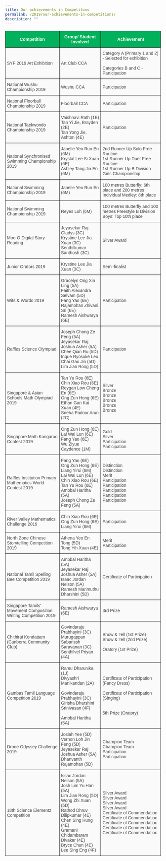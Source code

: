 ```yaml
---
title: Our achievements in Competitons
permalink: /2019/our-achievements-in-competitions/
description: ""
---
```

<style type="text/css">
.tg  {border-collapse:collapse;border-spacing:0;}
.tg td{border-color:black;border-style:solid;border-width:1px;font-family:Arial, sans-serif;font-size:14px;
  overflow:hidden;padding:10px 5px;word-break:normal;}
.tg th{border-color:black;border-style:solid;border-width:1px;font-family:Arial, sans-serif;font-size:14px;
  font-weight:normal;overflow:hidden;padding:10px 5px;word-break:normal;}
.tg .tg-z58b{background-color:#01B15C;color:#FFF;font-weight:bold;text-align:center;vertical-align:middle}
.tg .tg-huu4{background-color:#FAFAFA;color:#454545;text-align:left;vertical-align:middle}
</style>
<table class="tg">
<thead>
  <tr>
    <th class="tg-z58b"><span style="color:#FFF;background-color:#01B15C">Competition</span></th>
    <th class="tg-z58b"><span style="color:#FFF;background-color:#01B15C">Group/ Student Involved</span></th>
    <th class="tg-z58b"><span style="color:#FFF;background-color:#01B15C">Achievement</span></th>
  </tr>
</thead>
<tbody>
  <tr>
    <td class="tg-huu4"><span style="color:#454545;background-color:#FAFAFA">SYF 2019 Art Exhibition</span></td>
    <td class="tg-huu4"><span style="color:#454545;background-color:#FAFAFA">Art Club CCA</span></td>
    <td class="tg-huu4"><span style="color:#454545;background-color:#FAFAFA">Category A (Primary 1 and 2) - Selected for exhibition</span><br><br><span style="color:#454545;background-color:#FAFAFA">Categories B and C - Participation</span></td>
  </tr>
  <tr>
    <td class="tg-huu4"><span style="color:#454545;background-color:#FAFAFA">National Wushu Championship 2019</span><br></td>
    <td class="tg-huu4"><span style="color:#454545;background-color:#FAFAFA">Wushu CCA</span></td>
    <td class="tg-huu4"><span style="color:#454545;background-color:#FAFAFA">Participation</span></td>
  </tr>
  <tr>
    <td class="tg-huu4"><span style="color:#454545;background-color:#FAFAFA"> National Floorball Championship 2019</span></td>
    <td class="tg-huu4"><span style="color:#454545;background-color:#FAFAFA">Floorball CCA</span></td>
    <td class="tg-huu4"><span style="color:#454545;background-color:#FAFAFA"> Participation</span></td>
  </tr>
  <tr>
    <td class="tg-huu4"><span style="color:#454545;background-color:#FAFAFA">National Taekwondo Championship 2019</span></td>
    <td class="tg-huu4"><span style="color:#454545;background-color:#FAFAFA">Vaishnavi Rath (1E)</span><br><span style="color:#454545;background-color:#FAFAFA">Tan Yi Jie, Brayden (2E)</span><br><span style="color:#454545;background-color:#FAFAFA">Tan Yong Jie, Ashton (4E)</span></td>
    <td class="tg-huu4"><span style="color:#454545;background-color:#FAFAFA"> Participation</span></td>
  </tr>
  <tr>
    <td class="tg-huu4"><span style="color:#454545;background-color:#FAFAFA">National Synchronised Swimming Championship 2019</span></td>
    <td class="tg-huu4"><span style="color:#454545;background-color:#FAFAFA">Janelle Yeo Run En (6M)</span><br><span style="color:#454545;background-color:#FAFAFA">Krystal Lee Si Xuan (6E)</span><br><span style="color:#454545;background-color:#FAFAFA">Ashley Tang Jia En (6M)</span></td>
    <td class="tg-huu4"><span style="color:#454545;background-color:#FAFAFA">2nd Runner Up Solo Free Routine</span><br><span style="color:#454545;background-color:#FAFAFA">1st Runner Up Duet Free Routine</span><br><span style="color:#454545;background-color:#FAFAFA">1st Runner Up B Division Girls Championship</span></td>
  </tr>
  <tr>
    <td class="tg-huu4"><span style="color:#454545;background-color:#FAFAFA">National Swimming Championship 2019</span></td>
    <td class="tg-huu4"><span style="color:#454545;background-color:#FAFAFA">Janelle Yeo Run En (6M)</span></td>
    <td class="tg-huu4"><span style="color:#454545;background-color:#FAFAFA">100 metres Butterfly: 6th place and 200 metres Individual Medley: 8th place</span></td>
  </tr>
  <tr>
    <td class="tg-huu4"><span style="color:#454545;background-color:#FAFAFA">National Swimming Championship 2019</span></td>
    <td class="tg-huu4"><span style="color:#454545;background-color:#FAFAFA">Reyes Loh (6M) </span></td>
    <td class="tg-huu4"><span style="color:#454545;background-color:#FAFAFA">100 metres Butterfly and 100 metres Freestyle B Division Boys: Top 10th place</span></td>
  </tr>
  <tr>
    <td class="tg-huu4"><span style="color:#454545;background-color:#FAFAFA">Moo-O Digital Story Reading </span></td>
    <td class="tg-huu4"><span style="color:#454545;background-color:#FAFAFA">Jeyasekar Raj Gladys (3C)</span><br><span style="color:#454545;background-color:#FAFAFA">Krystine Lee Jia Xuan (3C)</span><br><span style="color:#454545;background-color:#FAFAFA">Senthilkumar Santhosh (3C) </span></td>
    <td class="tg-huu4"><span style="color:#454545;background-color:#FAFAFA">Silver Award </span></td>
  </tr>
  <tr>
    <td class="tg-huu4"><span style="color:#454545;background-color:#FAFAFA"> Junior Orators 2019</span></td>
    <td class="tg-huu4"><span style="color:#454545;background-color:#FAFAFA">Krystine Lee Jia Xuan (3C)</span><br></td>
    <td class="tg-huu4"><span style="color:#454545;background-color:#FAFAFA">Semi-finalist </span></td>
  </tr>
  <tr>
    <td class="tg-huu4"><span style="color:#454545;background-color:#FAFAFA">Wits &amp; Words 2019 </span></td>
    <td class="tg-huu4"><span style="color:#454545;background-color:#FAFAFA">Gracelyn Ong Xin Ling (5A)</span><br><span style="color:#454545;background-color:#FAFAFA">Faith Alexandra Selvam (5D)</span><br><span style="color:#454545;background-color:#FAFAFA">Fang Yao (6E)</span><br><span style="color:#454545;background-color:#FAFAFA">Rajamohan Zhivani Sri (6E)</span><br><span style="color:#454545;background-color:#FAFAFA">Ramesh Aishwarya (6E) </span></td>
    <td class="tg-huu4"><span style="color:#454545;background-color:#FAFAFA">Participation </span></td>
  </tr>
  <tr>
    <td class="tg-huu4"><span style="color:#454545;background-color:#FAFAFA"> Raffles Science Olympiad</span></td>
    <td class="tg-huu4"><span style="color:#454545;background-color:#FAFAFA">Joseph Chong Ze Feng (5A)</span><br><span style="color:#454545;background-color:#FAFAFA">Jeyasekar Raj Joshua Asher (5A)</span><br><span style="color:#454545;background-color:#FAFAFA">Chee Qian Ru (5D)</span><br><span style="color:#454545;background-color:#FAFAFA">Inque Ryosuke Leo Chai Gao Jin (5D)</span><br><span style="color:#454545;background-color:#FAFAFA">Lim Jian Rong (5D) </span></td>
    <td class="tg-huu4"><span style="color:#454545;background-color:#FAFAFA"> Participation</span></td>
  </tr>
  <tr>
    <td class="tg-huu4"><span style="color:#454545;background-color:#FAFAFA"> Singapore &amp; Asian Schools Math Olympiad 2019</span></td>
    <td class="tg-huu4"><span style="color:#454545;background-color:#FAFAFA">Tan Yu Rou (6E)</span><br><span style="color:#454545;background-color:#FAFAFA">Chin Xiao Rou (6E)</span><br><span style="color:#454545;background-color:#FAFAFA">Reygan Low Cheng En (6E)</span><br><span style="color:#454545;background-color:#FAFAFA">Ong Zun Hong (6E)</span><br><span style="color:#454545;background-color:#FAFAFA">Ethan Gan Kai Xuan (4E)</span><br><span style="color:#454545;background-color:#FAFAFA">Sneha Padoor Arun (2C) </span><br></td>
    <td class="tg-huu4"><span style="color:#454545;background-color:#FAFAFA">Silver</span><br><span style="color:#454545;background-color:#FAFAFA">Bronze</span><br><span style="color:#454545;background-color:#FAFAFA">Bronze</span><br><span style="color:#454545;background-color:#FAFAFA">Bronze</span><br><span style="color:#454545;background-color:#FAFAFA">Bronze </span><br><span style="color:#454545;background-color:#FAFAFA">Bronze</span></td>
  </tr>
  <tr>
    <td class="tg-huu4"><span style="color:#454545;background-color:#FAFAFA">Singapore Math Kangaroo Contest 2019 </span></td>
    <td class="tg-huu4"><span style="color:#454545;background-color:#FAFAFA">Ong Zun Hong (6E)</span><br><span style="color:#454545;background-color:#FAFAFA">Lai Wai Lun (6E)</span><br><span style="color:#454545;background-color:#FAFAFA">Fang Yao (6E)</span><br><span style="color:#454545;background-color:#FAFAFA">Wu Ziyue Caydence (1M)</span></td>
    <td class="tg-huu4"><span style="color:#454545;background-color:#FAFAFA">Gold</span><br><span style="color:#454545;background-color:#FAFAFA">Silver</span><br><span style="color:#454545;background-color:#FAFAFA">Participation</span><br><span style="color:#454545;background-color:#FAFAFA">Participation </span></td>
  </tr>
  <tr>
    <td class="tg-huu4"><span style="color:#454545;background-color:#FAFAFA">Raffles Institution Primary Mathematics World Contest 2019</span></td>
    <td class="tg-huu4"><span style="color:#454545;background-color:#FAFAFA">Fang Yao (6E)</span><br><span style="color:#454545;background-color:#FAFAFA">Ong Zun Hong (6E)</span><br><span style="color:#454545;background-color:#FAFAFA">Liang Yirui (6M)</span><br><span style="color:#454545;background-color:#FAFAFA">Lai Wai Lun (6E)</span><br><span style="color:#454545;background-color:#FAFAFA">Chin Xiao Rou (6E)</span><br><span style="color:#454545;background-color:#FAFAFA">Tan Yu Rou (6E)</span><br><span style="color:#454545;background-color:#FAFAFA">Ambbal Haritha (5A)</span><br><span style="color:#454545;background-color:#FAFAFA">Joseph Chong Ze Feng (5A) </span></td>
    <td class="tg-huu4"><span style="color:#454545;background-color:#FAFAFA">Distinction</span><br><span style="color:#454545;background-color:#FAFAFA">Distinction</span><br><span style="color:#454545;background-color:#FAFAFA">Merit</span><br><span style="color:#454545;background-color:#FAFAFA">Participation</span><br><span style="color:#454545;background-color:#FAFAFA">Participation</span><br><span style="color:#454545;background-color:#FAFAFA">Participation</span><br><span style="color:#454545;background-color:#FAFAFA">Participation</span><br><span style="color:#454545;background-color:#FAFAFA">Participation </span></td>
  </tr>
  <tr>
    <td class="tg-huu4"><span style="color:#454545;background-color:#FAFAFA">River Valley Mathematics Challenge 2019</span></td>
    <td class="tg-huu4"><span style="color:#454545;background-color:#FAFAFA">Chin Xiao Rou (6E)</span><br><span style="color:#454545;background-color:#FAFAFA">Ong Zun Hong (6E)</span><br><span style="color:#454545;background-color:#FAFAFA">Liang Yirui (6M) </span></td>
    <td class="tg-huu4"><span style="color:#454545;background-color:#FAFAFA">Participation</span></td>
  </tr>
  <tr>
    <td class="tg-huu4"><span style="color:#454545;background-color:#FAFAFA">North Zone Chinese Storytelling Competition 2019</span></td>
    <td class="tg-huu4"><span style="color:#454545;background-color:#FAFAFA">Athena Yeo En Tong (5D)</span><br><span style="color:#454545;background-color:#FAFAFA">Tong Yih Xuan (4E) </span></td>
    <td class="tg-huu4"><span style="color:#454545;background-color:#FAFAFA">Merit </span><br><span style="color:#454545;background-color:#FAFAFA">Participation </span></td>
  </tr>
  <tr>
    <td class="tg-huu4"><span style="color:#454545;background-color:#FAFAFA">National Tamil Spelling Bee Competition 2019</span></td>
    <td class="tg-huu4"><span style="color:#454545;background-color:#FAFAFA">Ambbal Haritha (5A)</span><br><span style="color:#454545;background-color:#FAFAFA">Jeyasekar Raj Joshua Asher (5A)</span><br><span style="color:#454545;background-color:#FAFAFA">Isaac Jordan Nelson (5A)</span><br><span style="color:#454545;background-color:#FAFAFA">Ramesh Marimuthu Dharshini (5D)</span></td>
    <td class="tg-huu4"><span style="color:#454545;background-color:#FAFAFA">Certificate of Participation </span></td>
  </tr>
  <tr>
    <td class="tg-huu4"><span style="color:#454545;background-color:#FAFAFA">Singapore Tamils' Movement Composition Writing Competition 2019</span></td>
    <td class="tg-huu4"><span style="color:#454545;background-color:#FAFAFA">Ramesh Aishwarya (6E) </span></td>
    <td class="tg-huu4"><span style="color:#454545;background-color:#FAFAFA">3rd Prize </span></td>
  </tr>
  <tr>
    <td class="tg-huu4"><span style="color:#454545;background-color:#FAFAFA">Chithirai Kondattam (Canberra Community Club) </span></td>
    <td class="tg-huu4"><span style="color:#454545;background-color:#FAFAFA">Govindaraju Prabhayini (3C)</span><br><span style="color:#454545;background-color:#FAFAFA">Murugappan Sabarissh Saravanan (3C)</span><br><span style="color:#454545;background-color:#FAFAFA">Senthilvel Priyan (4A)</span></td>
    <td class="tg-huu4"><span style="color:#454545;background-color:#FAFAFA">Show &amp; Tell (1st Prize)</span><br><span style="color:#454545;background-color:#FAFAFA">Show &amp; Tell (2nd Prize)</span><br><br><span style="color:#454545;background-color:#FAFAFA">Oratory (1st Prize) </span></td>
  </tr>
  <tr>
    <td class="tg-huu4"><span style="color:#454545;background-color:#FAFAFA">Gambas Tamil Language Competition 2019 </span></td>
    <td class="tg-huu4"><span style="color:#454545;background-color:#FAFAFA">Ramu Dharunika (1J)</span><br><span style="color:#454545;background-color:#FAFAFA">Divyashri Manikandan (2A)</span><br><br><span style="color:#454545;background-color:#FAFAFA">Govindaraju Prabhayini (3C)</span><br><span style="color:#454545;background-color:#FAFAFA">Girisha Dharshini Srinivasan (4F)</span><br><br><span style="color:#454545;background-color:#FAFAFA">Ambbal Haritha (5A) </span><br></td>
    <td class="tg-huu4"><span style="color:#454545;background-color:#FAFAFA">Certificate of Participation (Fancy Dress)</span><br><br><span style="color:#454545;background-color:#FAFAFA">Certificate of Participation (Singing) </span><br><br><br><span style="color:#454545;background-color:#FAFAFA">5th Prize (Oratory)     </span><br></td>
  </tr>
  <tr>
    <td class="tg-huu4"><span style="color:#454545;background-color:#FAFAFA"> Drone Odyssey Challenge 2019</span></td>
    <td class="tg-huu4"><span style="color:#454545;background-color:#FAFAFA">Josiah Yee (5D)</span><br><span style="color:#454545;background-color:#FAFAFA">Vernon Loh Jin Feng (5D)</span><br><span style="color:#454545;background-color:#FAFAFA">Jeyasekar Raj Joshua Asher (5A)</span><br><span style="color:#454545;background-color:#FAFAFA">Dhanvanth Rajamohan (5D)</span></td>
    <td class="tg-huu4"><span style="color:#454545;background-color:#FAFAFA">Champion Team</span><br><span style="color:#454545;background-color:#FAFAFA">Champion Team </span><br><span style="color:#454545;background-color:#FAFAFA">Participation</span><br><span style="color:#454545;background-color:#FAFAFA">Participation</span></td>
  </tr>
  <tr>
    <td class="tg-huu4"><span style="color:#454545;background-color:#FAFAFA"> 18th Science Elementz Competition</span></td>
    <td class="tg-huu4"><span style="color:#454545;background-color:#FAFAFA">Issac Jordan Nelson (5A)</span><br><span style="color:#454545;background-color:#FAFAFA">Josh Lim Yu Han (5A)</span><br><span style="color:#454545;background-color:#FAFAFA">Lim Jian Rong (5D)</span><br><span style="color:#454545;background-color:#FAFAFA">Wong Zhi Xuan (5D)</span><br><span style="color:#454545;background-color:#FAFAFA">Rathod Dhruv  Dilipkumar (4E)</span><br><span style="color:#454545;background-color:#FAFAFA">Chen Sing Hung (4E)</span><br><span style="color:#454545;background-color:#FAFAFA">Gramani Chidambaram Divakar (4E)</span><br><span style="color:#454545;background-color:#FAFAFA">Bryce Chun (4E)</span><br><span style="color:#454545;background-color:#FAFAFA">Lee Sing Eng (4F)</span></td>
    <td class="tg-huu4"><span style="color:#454545;background-color:#FAFAFA">Silver Award</span><br><span style="color:#454545;background-color:#FAFAFA">Silver Award</span><br><span style="color:#454545;background-color:#FAFAFA">Silver Award</span><br><span style="color:#454545;background-color:#FAFAFA">Silver Award</span><br><span style="color:#454545;background-color:#FAFAFA">Certificate of Commendation</span><br><span style="color:#454545;background-color:#FAFAFA">Certificate of Commendation</span><br><span style="color:#454545;background-color:#FAFAFA">Certificate of Commendation</span><br><span style="color:#454545;background-color:#FAFAFA">Certificate of Commendation</span><br><span style="color:#454545;background-color:#FAFAFA">Certificate of Commendation</span><br></td>
  </tr>
</tbody>
</table>